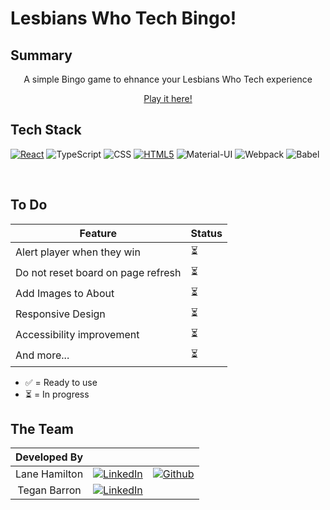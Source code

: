 # Lesbians Who Tech Bingo!

## Summary

<center>
A simple Bingo game to ehnance your Lesbians Who Tech experience
<br>

[Play it here!](https://laneecho.github.io/LWT-bingo/)

</center>

## Tech Stack

[![React][React.js]][React-url] ![TypeScript](https://img.shields.io/badge/TypeScript-007ACC?style=for-the-badge&logo=typescript&logoColor=white) ![CSS](https://img.shields.io/badge/CSS3-1572B6?style=for-the-badge&logo=css3&logoColor=white) [![HTML5][HTML5]][HTML5-url] ![Material-UI](https://img.shields.io/badge/Material%20UI-007FFF?style=for-the-badge&logo=mui&logoColor=white) ![Webpack](https://img.shields.io/badge/webpack-%238DD6F9.svg?style=for-the-badge&logo=webpack&logoColor=black) ![Babel](https://img.shields.io/badge/Babel-F9DC3E?style=for-the-badge&logo=babel&logoColor=white)

<br>

## To Do

| Feature                            | Status |
| ---------------------------------- | ------ |
| Alert player when they win         | ⏳     |
| Do not reset board on page refresh | ⏳     |
| Add Images to About                | ⏳     |
| Responsive Design                  | ⏳     |
| Accessibility improvement          | ⏳     |
| And more...                        | ⏳     |

- ✅ = Ready to use
- ⏳ = In progress

## The Team

| Developed By  |                                                                                                                                                |                                                                                                                                             |
| :-----------: | :--------------------------------------------------------------------------------------------------------------------------------------------: | :-----------------------------------------------------------------------------------------------------------------------------------------: |
| Lane Hamilton | [![LinkedIn](https://img.shields.io/badge/LinkedIn-%230077B5.svg?logo=linkedin&logoColor=white)](https://www.linkedin.com/in/aleyna-hamilton/) | [![Github](https://img.shields.io/badge/github-%23121011.svg?style=for-the-badge&logo=github&logoColor=white)](https://github.com/LaneEcho) |
| Tegan Barron  |  [![LinkedIn](https://img.shields.io/badge/LinkedIn-%230077B5.svg?logo=linkedin&logoColor=white)](https://www.linkedin.com/in/tegan-barron/)   |

<!-- Logo Links -->

[React.js]: https://img.shields.io/badge/react-%2320232a.svg?style=for-the-badge&logo=react&logoColor=%2361DAFB
[React-url]: https://reactjs.org/
[JavaScript-url]: https://www.javascript.com/
[HTML5]: https://img.shields.io/badge/html5-%23E34F26.svg?style=for-the-badge&logo=html5&logoColor=white
[HTML5-url]: https://developer.mozilla.org/en-US/docs/Web/HTML/
